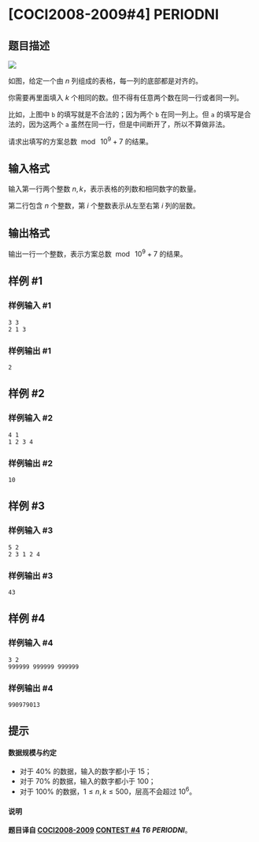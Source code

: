 # [COCI2008-2009#4] PERIODNI

## 题目描述

![](https://cdn.luogu.com.cn/upload/image_hosting/vuf8694o.png)

如图，给定一个由 $n$ 列组成的表格，每一列的底部都是对齐的。

你需要再里面填入 $k$ 个相同的数。但不得有任意两个数在同一行或者同一列。

比如，上图中 `b` 的填写就是不合法的；因为两个 `b` 在同一列上。但 `a` 的填写是合法的，因为这两个 `a` 虽然在同一行，但是中间断开了，所以不算做非法。

请求出填写的方案总数 $\bmod\ 10^9+7$ 的结果。

## 输入格式

输入第一行两个整数 $n,k$，表示表格的列数和相同数字的数量。

第二行包含 $n$ 个整数，第 $i$ 个整数表示从左至右第 $i$ 列的层数。

## 输出格式

输出一行一个整数，表示方案总数 $\bmod\ 10^9+7$ 的结果。

## 样例 #1

### 样例输入 #1
```
3 3
2 1 3
```

### 样例输出 #1

```
2
```

## 样例 #2

### 样例输入 #2
```
4 1
1 2 3 4
```

### 样例输出 #2

```
10
```

## 样例 #3

### 样例输入 #3
```
5 2
2 3 1 2 4
```

### 样例输出 #3

```
43
```

## 样例 #4

### 样例输入 #4
```
3 2
999999 999999 999999
```

### 样例输出 #4

```
990979013
```

## 提示

#### 数据规模与约定

- 对于 $40\%$ 的数据，输入的数字都小于 $15$；
- 对于 $70\%$ 的数据，输入的数字都小于 $100$；
- 对于 $100\%$ 的数据，$1\le n,k\le 500$，层高不会超过 $10^6$。

#### 说明

**题目译自 [COCI2008-2009](https://hsin.hr/coci/archive/2008_2009/) [CONTEST #4](https://hsin.hr/coci/archive/2008_2009/contest4_tasks.pdf) *T6 PERIODNI***。
